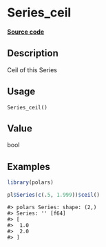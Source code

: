 

# Series_ceil

[**Source code**](https://github.com/pola-rs/r-polars/tree/8387e0a88c6889e6449b053999aada405c241066/R/series__series.R#L410)

## Description

Ceil of this Series

## Usage

<pre><code class='language-R'>Series_ceil()
</code></pre>

## Value

bool

## Examples

``` r
library(polars)

pl$Series(c(.5, 1.999))$ceil()
```

    #> polars Series: shape: (2,)
    #> Series: '' [f64]
    #> [
    #>  1.0
    #>  2.0
    #> ]
